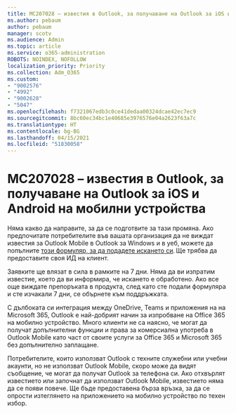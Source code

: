 ```yaml
---
title: MC207028 – известия в Outlook, за получаване на Outlook за iOS и Android на мобилни устройства
ms.author: pebaum
author: pebaum
manager: scotv
ms.audience: Admin
ms.topic: article
ms.service: o365-administration
ROBOTS: NOINDEX, NOFOLLOW
localization_priority: Priority
ms.collection: Adm_O365
ms.custom:
- "9002576"
- "4992"
- "9002628"
- "5047"
ms.openlocfilehash: f7321067edb3c0ce41dedaa00324dcae42ec7ec9
ms.sourcegitcommit: 8bc60ec34bc1e40685e3976576e04a2623f63a7c
ms.translationtype: HT
ms.contentlocale: bg-BG
ms.lasthandoff: 04/15/2021
ms.locfileid: "51830058"
---
```

# <a name="mc207028---notifications-in-outlook-to-obtain-outlook-for-ios-and-android-on-mobile-devices"></a>MC207028 – известия в Outlook, за получаване на Outlook за iOS и Android на мобилни устройства

Няма какво да направите, за да се подготвите за тази промяна. Ако предпочитате потребителите във вашата организация да не виждат известия за Outlook Mobile в Outlook за Windows и в уеб, можете да попълните [този формуляр, за да подадете искането си](https://aka.ms/MC207028). Ще трябва да предоставите своя ИД на клиент. 

Заявките ще влязат в сила в рамките на 7 дни. Няма да ви изпратим известие, което да ви информира, че искането е обработено. Ако все още виждате препоръката в продукта, след като сте подали формуляра и сте изчакали 7 дни, се обърнете към поддръжката.

С дълбоката си интеграция между OneDrive, Teams и приложения на на Microsoft 365, Outlook е най-добрият начин за изпробване на Office 365 на мобилно устройство. Много клиенти не са наясно, че могат да получат допълнителни функции и права за комерсиална употреба в Outlook Mobile като част от своите услуги за Office 365 и Microsoft 365 без допълнително заплащане.

Потребителите, които използват Outlook с техните служебни или учебни акаунти, но не използват Outlook Mobile, скоро може да видят съобщение, че могат да получат Outlook за телефона си. Ако отхвърлят известието или започнат да използват Outlook Mobile, известието няма да се появи повече. Ще бъде предоставена бърза връзка, за да се опрости изтеглянето на приложението на мобилно устройство по техен избор.
